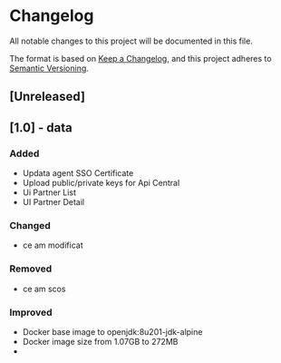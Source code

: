# Changelog
All notable changes to this project will be documented in this file.

The format is based on [Keep a Changelog](https://keepachangelog.com/en/1.0.0/),
and this project adheres to [Semantic Versioning](https://semver.org/spec/v2.0.0.html).

## [Unreleased]

## [1.0] - data
### Added
- Updata agent SSO Certificate
- Upload public/private keys for Api Central
- Ui Partner List
- UI Partner Detail

### Changed
- ce am modificat

### Removed
- ce am scos

### Improved
- Docker base image to openjdk:8u201-jdk-alpine
- Docker image size from 1.07GB to 272MB
- 